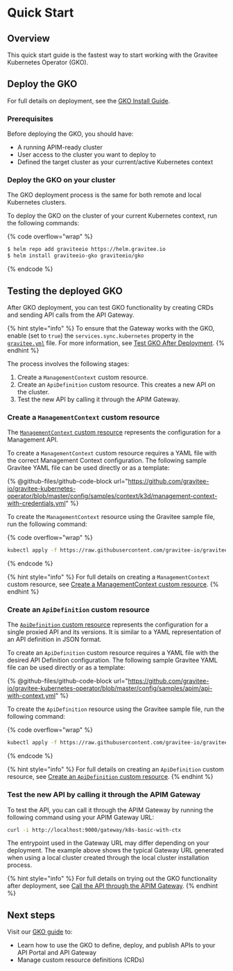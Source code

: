 # Quick Start

## Overview

This quick start guide is the fastest way to start working with the Gravitee Kubernetes Operator (GKO).

## Deploy the GKO

For full details on deployment, see the [GKO Install Guide](../../getting-started/install-guides/install-on-kubernetes/install-gravitee-kubernetes-operator.md).

### Prerequisites

Before deploying the GKO, you should have:

* A running APIM-ready cluster
* User access to the cluster you want to deploy to&#x20;
* Defined the target cluster as your current/active Kubernetes context

### Deploy the GKO on your cluster

The GKO deployment process is the same for both remote and local Kubernetes clusters.

To deploy the GKO on the cluster of your current Kubernetes context, run the following commands:

{% code overflow="wrap" %}
```sh
$ helm repo add graviteeio https://helm.gravitee.io
$ helm install graviteeio-gko graviteeio/gko
```
{% endcode %}

## Testing the deployed GKO

After GKO deployment, you can test GKO functionality by creating CRDs and sending API calls from the API Gateway.

{% hint style="info" %}
To ensure that the Gateway works with the GKO, enable (set to `true`) the `services.sync.kubernetes` property in the [`gravitee.yml`](https://github.com/gravitee-io/gravitee-api-management/blob/master/gravitee-apim-gateway/gravitee-apim-gateway-standalone/gravitee-apim-gateway-standalone-distribution/src/main/resources/config/gravitee.yml#L264) file. For more information, see [Test GKO After Deployment](test-gko-after-deployment.md).
{% endhint %}

The process involves the following stages:

1. Create a `ManagementContext` custom resource.
2. Create an `ApiDefinition` custom resource. This creates a new API on the cluster.
3. Test the new API by calling it through the APIM Gateway.

### Create a `ManagementContext` custom resource

The [`ManagementContext` custom resource](custom-resource-definitions/managementcontext-resource.md) represents the configuration for a Management API.

To create a `ManagementContext` custom resource requires a YAML file with the correct Management Context configuration. The following sample Gravitee YAML file can be used directly or as a template:

{% @github-files/github-code-block url="https://github.com/gravitee-io/gravitee-kubernetes-operator/blob/master/config/samples/context/k3d/management-context-with-credentials.yml" %}

To create the `ManagementContext` resource using the Gravitee sample file, run the following command:

{% code overflow="wrap" %}
```sh
kubectl apply -f https://raw.githubusercontent.com/gravitee-io/gravitee-kubernetes-operator/master/config/samples/context/k3d/management-context-with-credentials.yml
```
{% endcode %}

{% hint style="info" %}
For full details on creating a `ManagementContext` custom resource, see [Create a ManagementContext custom resource](test-gko-after-deployment.md#create-a-management-context-custom-resource).
{% endhint %}

### Create an `ApiDefinition` custom resource

The [`ApiDefinition` custom resource](custom-resource-definitions/apidefinition-crd.md) represents the configuration for a single proxied API and its versions. It is similar to a YAML representation of an API definition in JSON format.

To create an `ApiDefinition` custom resource requires a YAML file with the desired API Definition configuration. The following sample Gravitee YAML file can be used directly or as a template:

{% @github-files/github-code-block url="https://github.com/gravitee-io/gravitee-kubernetes-operator/blob/master/config/samples/apim/api-with-context.yml" %}

To create the `ApiDefinition` resource using the Gravitee sample file, run the following command:

{% code overflow="wrap" %}
```sh
kubectl apply -f https://raw.githubusercontent.com/gravitee-io/gravitee-kubernetes-operator/master/config/samples/apim/api-with-context.yml
```
{% endcode %}

{% hint style="info" %}
For full details on creating an `ApiDefinition` custom resource, see [Create an `ApiDefinition` custom resource](test-gko-after-deployment.md#create-an-apidefinition-custom-resource).
{% endhint %}

### Test the new API by calling it through the APIM Gateway

To test the API, you can call it through the APIM Gateway by running the following command using your APIM Gateway URL:

```sh
curl -i http://localhost:9000/gateway/k8s-basic-with-ctx
```

The entrypoint used in the Gateway URL may differ depending on your deployment. The example above shows the typical Gateway URL generated when using a local cluster created through the local cluster installation process.

{% hint style="info" %}
For full details on trying out the GKO functionality after deployment, see [Call the API through the APIM Gateway](test-gko-after-deployment.md#step-3-call-the-api-through-the-apim-gateway).
{% endhint %}

## Next steps

Visit our [GKO guide](./) to:

* Learn how to use the GKO to define, deploy, and publish APIs to your API Portal and API Gateway
* Manage custom resource definitions (CRDs)
